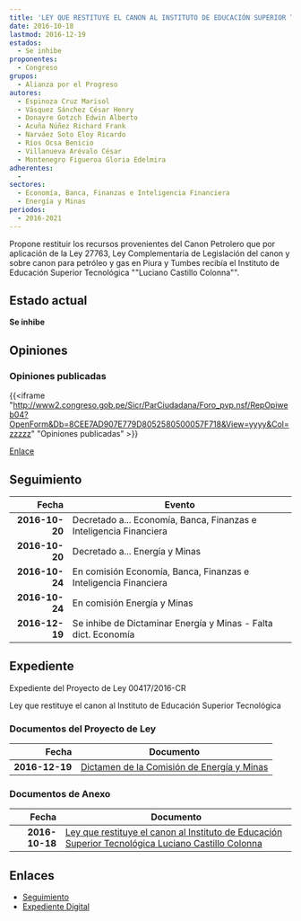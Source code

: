 ```yaml
---
title: 'LEY QUE RESTITUYE EL CANON AL INSTITUTO DE EDUCACIÓN SUPERIOR TECNOLÓGICA "LUCIANO CASTILLO COLONNA"'
date: 2016-10-18
lastmod: 2016-12-19
estados: 
  - Se inhibe
proponentes: 
  - Congreso
grupos: 
  - Alianza por el Progreso
autores: 
  - Espinoza Cruz Marisol
  - Vásquez Sánchez César Henry
  - Donayre Gotzch Edwin Alberto
  - Acuña Núñez Richard Frank
  - Narváez Soto Eloy Ricardo
  - Ríos Ocsa Benicio
  - Villanueva Arévalo César
  - Montenegro Figueroa Gloria Edelmira
adherentes: 
  - 
sectores: 
  - Economía, Banca, Finanzas e Inteligencia Financiera
  - Energía y Minas
periodos: 
  - 2016-2021
---
```


Propone restituir los recursos provenientes del Canon Petrolero que por aplicación de la Ley 27763, Ley Complementaria de Legislación del canon y sobre canon para petróleo y gas en Piura y Tumbes recibía el Instituto de Educación Superior Tecnológica ""Luciano Castillo Colonna"".


## Estado actual

**Se inhibe**

## Opiniones

### Opiniones publicadas

{{<iframe "http://www2.congreso.gob.pe/Sicr/ParCiudadana/Foro_pvp.nsf/RepOpiweb04?OpenForm&Db=8CEE7AD907E779D8052580500057F718&View=yyyy&Col=zzzzz" "Opiniones publicadas" >}}

[Enlace](http://www2.congreso.gob.pe/Sicr/ParCiudadana/Foro_pvp.nsf/RepOpiweb04?OpenForm&Db=8CEE7AD907E779D8052580500057F718&View=yyyy&Col=zzzzz)

## Seguimiento

| Fecha | Evento |
|------:|--------|
| **2016-10-20** | Decretado a... Economía, Banca, Finanzas e Inteligencia Financiera|
| **2016-10-20** | Decretado a... Energía y Minas|
| **2016-10-24** | En comisión Economía, Banca, Finanzas e Inteligencia Financiera|
| **2016-10-24** | En comisión Energía y Minas|
| **2016-12-19** | Se inhibe de Dictaminar Energía y Minas - Falta dict. Economía|


## Expediente

Expediente del Proyecto de Ley 00417/2016-CR

Ley que restituye el canon al Instituto de Educación Superior Tecnológica


### Documentos del Proyecto de Ley

| Fecha | Documento |
|------:|--------|
| **2016-12-19** | [Dictamen de la Comisión de Energía y Minas](http://www.leyes.congreso.gob.pe/Documentos/2016_2021/Dictamenes/Proyectos_de_Ley/00417DC11MAY20161219.pdf) |

### Documentos de Anexo

| Fecha | Documento |
|------:|--------|
| **2016-10-18** | [Ley que restituye el canon al Instituto de Educación Superior Tecnológica Luciano Castillo Colonna](http://www.leyes.congreso.gob.pe/Documentos/2016_2021/Proyectos_de_Ley_y_de_Resoluciones_Legislativas/PL0041720161018.pdf) |

## Enlaces 

- [Seguimiento](http://www2.congreso.gob.pe/Sicr/TraDocEstProc/CLProLey2016.nsf/f7fff46988ca05b1052578e100829cc7/561c409e5e65e3ba0525805000637d51?OpenDocument)
- [Expediente Digital](http://www2.congreso.gob.pehttp://www2.congreso.gob.pe/Sicr/TraDocEstProc/CLProLey2016.nsf/f7fff46988ca05b1052578e100829cc7/561c409e5e65e3ba0525805000637d51?OpenDocument&Click=05257FB7005EB655.eb71d0cf91d8294e05256cdf006b5706/$Body/0.1C6C)
